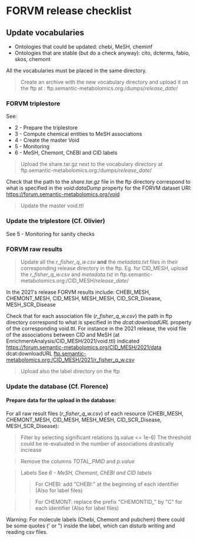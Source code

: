 # FORVM release checklist 

## Update vocabularies

* Ontologies that could be updated: chebi, MeSH, cheminf
* Ontologies that are stable (but do a check anyway): cito, dcterms, fabio, skos, chemont 

All the vocabularies must be placed in the same directory.
> Create an archive with the new vocabulary directory and upload it on the ftp at : ftp.semantic-metabolomics.org:/dumps/*release_date*/

### FORVM triplestore

See:

* 2 - Prepare the triplestore
* 3 - Compute chemical entities to MeSH associations
* 4 - Create the master Void
* 5 - Monitoring
* 6 - MeSH, Chemont, ChEBI and CID labels

> Upload the share.tar.gz next to the vocabulary directory at ftp.semantic-metabolomics.org:/dumps/*release_date*/

Check that the path to the *share.tar.gz* file in the ftp directory correspond to what is specified in the *void:dataDump* property for the FORVM dataset URI: <https://forum.semantic-metabolomics.org/void> 

> Update the master void.ttl

### Update the triplestore (Cf. Olivier)

See 5 - Monitoring for sanity checks


### FORVM raw results

> Update all the *r_fisher_q_w.csv* **and** the *metadata.txt* files in their corresponding release directory in the ftp. Eg. for CID_MESH, upload the *r_fisher_q_w.csv* and  *metadata.txt* in ftp.semantic-metabolomics.org:/CID_MESH/*release\_date*/

In the 2021's release FORVM results include: CHEBI_MESH, CHEMONT_MESH, CID_MESH, MESH_MESH, CID_SCR_Disease, MESH_SCR_Disease

Check that for each association file (*r_fisher_q_w.csv*) the path in ftp directory correspond to what is specified in the *dcat:downloadURL* property of the corresponding void.ttl. For instance in the 2021 release, the void file of the associations between CID and MeSH (at EnrichmentAnalysis/CID_MESH/2021/void.ttl) indicated <https://forum.semantic-metabolomics.org/CID_MESH/2021/data> dcat:downloadURL <ftp.semantic-metabolomics.org:/CID_MESH/2021/r_fisher_q_w.csv>

> Upload also the label directory on the ftp

### Update the database (Cf. Florence)

#### Prepare data for the upload in the database:

For all raw result files (*r_fisher_q_w.csv*) of each resource (CHEBI_MESH, CHEMONT_MESH, CID_MESH, MESH_MESH, CID_SCR_Disease, MESH_SCR_Disease):
    
> Filter by selecting significant relations (q.value <= 1e-6) The threshold could be re-evaluated in the number of associations drastically increase

> Remove the columns *TOTAL_PMID* and *p.value*

> Labels See *6 - MeSH, Chemont, ChEBI and CID labels*
>> For CHEBI: add "CHEBI:" at the beginning of each identifier (Also for label files)

>> For CHEMONT: replace the prefix "CHEMONTID_" by "C" for each identifier (Also for label files)

Warning: For molecule labels (Chebi, Chemont and pubchem) there could be some quotes (' or ") inside the label, which can disturb writing and reading csv files.